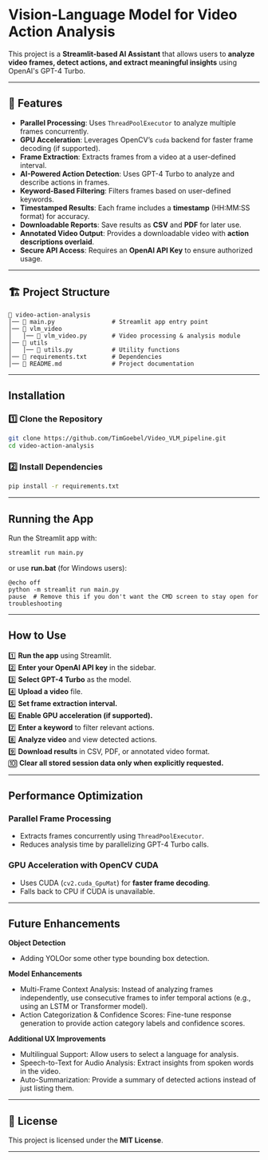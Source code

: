 # Vision-Language Model for Video Action Analysis 

This project is a **Streamlit-based AI Assistant** that allows users to **analyze video frames, detect actions, and extract meaningful insights** using OpenAI's GPT-4 Turbo.

---

## 📌 Features
- **Parallel Processing**: Uses `ThreadPoolExecutor` to analyze multiple frames concurrently.
- **GPU Acceleration**: Leverages OpenCV’s `cuda` backend for faster frame decoding (if supported).
- **Frame Extraction**: Extracts frames from a video at a user-defined interval.
- **AI-Powered Action Detection**: Uses GPT-4 Turbo to analyze and describe actions in frames.
- **Keyword-Based Filtering**: Filters frames based on user-defined keywords.
- **Timestamped Results**: Each frame includes a **timestamp** (HH:MM:SS format) for accuracy.
- **Downloadable Reports**: Save results as **CSV** and **PDF** for later use.
- **Annotated Video Output**: Provides a downloadable video with **action descriptions overlaid**.
- **Secure API Access**: Requires an **OpenAI API Key** to ensure authorized usage.

---

## 🏗️ Project Structure
```
📁 video-action-analysis
│── 📄 main.py                # Streamlit app entry point
│── 📁 vlm_video
│   │── 📄 vlm_video.py       # Video processing & analysis module
│── 📁 utils
│   │── 📄 utils.py           # Utility functions
│── 📄 requirements.txt       # Dependencies
│── 📄 README.md              # Project documentation
```

---

## Installation
### **1️⃣ Clone the Repository**
```sh
git clone https://github.com/TimGoebel/Video_VLM_pipeline.git
cd video-action-analysis
```

### **2️⃣ Install Dependencies**
```sh
pip install -r requirements.txt
```

---

## Running the App
Run the Streamlit app with:
```sh
streamlit run main.py
```

or use **run.bat** (for Windows users):
```
@echo off
python -m streamlit run main.py
pause  # Remove this if you don't want the CMD screen to stay open for troubleshooting
```

---

## How to Use

1️⃣ **Run the app** using Streamlit.  
2️⃣ **Enter your OpenAI API key** in the sidebar.  
3️⃣ **Select GPT-4 Turbo** as the model.  
4️⃣ **Upload a video** file.  
5️⃣ **Set frame extraction interval.**  
6️⃣ **Enable GPU acceleration (if supported).**  
7️⃣ **Enter a keyword** to filter relevant actions.  
8️⃣ **Analyze video** and view detected actions.  
9️⃣ **Download results** in CSV, PDF, or annotated video format.  
🔟 **Clear all stored session data only when explicitly requested.**  

---

## Performance Optimization
### **Parallel Frame Processing**
- Extracts frames concurrently using `ThreadPoolExecutor`.
- Reduces analysis time by parallelizing GPT-4 Turbo calls.

### **GPU Acceleration with OpenCV CUDA**
- Uses CUDA (`cv2.cuda_GpuMat`) for **faster frame decoding**.
- Falls back to CPU if CUDA is unavailable.

---

##  Future Enhancements
**Object Detection** 
  - Adding YOLOor some other type bounding box detection.
    
**Model Enhancements**
  - Multi-Frame Context Analysis: Instead of analyzing frames independently, use consecutive frames to infer temporal actions (e.g., using an LSTM or Transformer model).
  - Action Categorization & Confidence Scores: Fine-tune response generation to provide action category labels and confidence scores.

**Additional UX Improvements**
   - Multilingual Support: Allow users to select a language for analysis.
   - Speech-to-Text for Audio Analysis: Extract insights from spoken words in the video.
   - Auto-Summarization: Provide a summary of detected actions instead of just listing them.
---

## 📜 License
This project is licensed under the **MIT License**.

---



